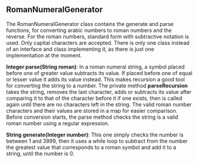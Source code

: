 ## RomanNumeralGenerator

The RomanNumeralGenerator class contains the generate and parse functions, for converting arabic numbers to roman numbers and the reverse. For the roman numbers, standard form with subtractive notation is used. Only capital characters are accepted. There is only one class instead of an interface and class implementing it, as there is just one implementation at the moment.

**Integer parse(String roman)**: In a roman numeral string, a symbol placed before one of greater value subtracts its value. If placed before one of equal or lesser value it adds its value instead. This makes recursion a good tool for converting the string to a number. The private method **parseRecursion** takes the string, removes the last character, adds or subtracts its value after comparing it to that of the character before it if one exists, then is called again until there are no characters left in the string. The valid roman number characters and their values are stored in a map for easier comparison. Before conversion starts, the parse method checks the string is a valid roman number using a regular expression.

**String generate(Integer number)**: This one simply checks the number is between 1 and 3999, then it uses a while loop to subtract from the number the greatest value that corresponds to a roman symbol and add it to a string, until the number is 0.
